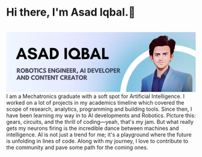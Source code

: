 # Hi there, I'm Asad Iqbal.👋 
<br>
<img src="https://github.com/AsdiIqbal/AsdiIqbal/blob/main/ASAD%20IQBAL.png">
<br>
I am a Mechatronics graduate with a soft spot for Artificial Intelligence. I worked on a lot of projects in my academics timeline which covered the scope of research, analytics, programming and building tools. Since then, I have been learning my way in to AI developments and Robotics.
Picture this: gears, circuits, and the thrill of coding—yeah, that's my jam. But what really gets my neurons firing is the incredible dance between machines and intelligence. AI is not just a trend for me; it's a playground where the future is unfolding in lines of code.
Along with my journey, I love to contribute to the community and pave some path for the coming ones.
